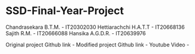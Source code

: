 # SSD-Final-Year-Project

Chandrasekara B.T.M.	 -	IT20302030
Hettiarachchi H.A.T.T 	 -	IT20668136
Sajith R.M.		 -	IT20666088
Hansika A.G.D.R.	 -	IT20639976

Original project Github link - 
Modified project Github link -
Youtube Video		     -
